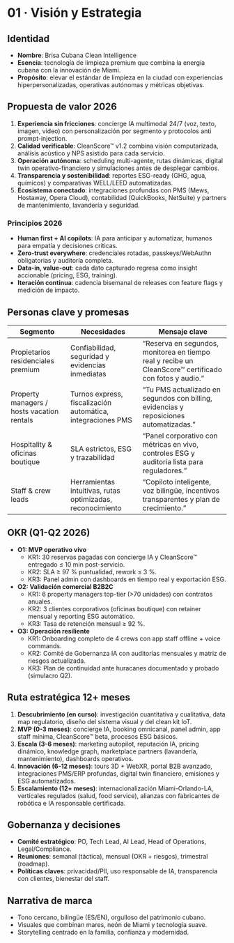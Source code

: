 # 01 · Visión y Estrategia

## Identidad

- **Nombre**: Brisa Cubana Clean Intelligence
- **Esencia**: tecnología de limpieza premium que combina la energía cubana con la innovación de Miami.
- **Propósito**: elevar el estándar de limpieza en la ciudad con experiencias hiperpersonalizadas, operativas autónomas y métricas objetivas.

## Propuesta de valor 2026

1. **Experiencia sin fricciones**: concierge IA multimodal 24/7 (voz, texto, imagen, video) con personalización por segmento y protocolos anti prompt-injection.
2. **Calidad verificable**: CleanScore™ v1.2 combina visión computarizada, análisis acústico y NPS asistido para cada servicio.
3. **Operación autónoma**: scheduling multi-agente, rutas dinámicas, digital twin operativo-financiero y simulaciones antes de desplegar cambios.
4. **Transparencia y sostenibilidad**: reportes ESG-ready (GHG, agua, químicos) y comparativas WELL/LEED automatizadas.
5. **Ecosistema conectado**: integraciones profundas con PMS (Mews, Hostaway, Opera Cloud), contabilidad (QuickBooks, NetSuite) y partners de mantenimiento, lavandería y seguridad.

### Principios 2026

- **Human first + AI copilots**: IA para anticipar y automatizar, humanos para empatía y decisiones críticas.
- **Zero-trust everywhere**: credenciales rotadas, passkeys/WebAuthn obligatorias y auditoría completa.
- **Data-in, value-out**: cada dato capturado regresa como insight accionable (pricing, ESG, training).
- **Iteración continua**: cadencia bisemanal de releases con feature flags y medición de impacto.

## Personas clave y promesas

| Segmento                                   | Necesidades                                                 | Mensaje clave                                                                                           |
| ------------------------------------------ | ----------------------------------------------------------- | ------------------------------------------------------------------------------------------------------- |
| Propietarios residenciales premium         | Confiabilidad, seguridad y evidencias inmediatas            | “Reserva en segundos, monitorea en tiempo real y recibe un CleanScore™ certificado con fotos y audio.” |
| Property managers / hosts vacation rentals | Turnos express, fiscalización automática, integraciones PMS | “Tu PMS actualizado en segundos con billing, evidencias y reposiciones automatizadas.”                  |
| Hospitality & oficinas boutique            | SLA estrictos, ESG y trazabilidad                           | “Panel corporativo con métricas en vivo, controles ESG y auditoría lista para reguladores.”             |
| Staff & crew leads                         | Herramientas intuitivas, rutas optimizadas, reconocimiento  | “Copiloto inteligente, voz bilingüe, incentivos transparentes y plan de crecimiento.”                   |

## OKR (Q1-Q2 2026)

- **O1: MVP operativo vivo**
  - KR1: 30 reservas pagadas con concierge IA y CleanScore™ entregado ≤ 10 min post-servicio.
  - KR2: SLA ≥ 97 % puntualidad, rework ≤ 3 %.
  - KR3: Panel admin con dashboards en tiempo real y exportación ESG.
- **O2: Validación comercial B2B2C**
  - KR1: 6 property managers top-tier (>70 unidades) con contratos anuales.
  - KR2: 3 clientes corporativos (oficinas boutique) con retainer mensual y reporting ESG automático.
  - KR3: Tasa de retención mensual ≥ 92 %.
- **O3: Operación resiliente**
  - KR1: Onboarding completo de 4 crews con app staff offline + voice commands.
  - KR2: Comité de Gobernanza IA con auditorías mensuales y matriz de riesgos actualizada.
  - KR3: Plan de continuidad ante huracanes documentado y probado (simulacro Q2).

## Ruta estratégica 12+ meses

1. **Descubrimiento (en curso)**: investigación cuantitativa y cualitativa, data map regulatorio, diseño del sistema visual y del clean kit IoT.
2. **MVP (0-3 meses)**: concierge IA, booking omnicanal, panel admin, app staff mínima, CleanScore™ beta, procesos ESG básicos.
3. **Escala (3-6 meses)**: marketing autopilot, reputación IA, pricing dinámico, knowledge graph, marketplace partners (lavandería, mantenimiento), dashboards operativos.
4. **Innovación (6-12 meses)**: tours 3D + WebXR, portal B2B avanzado, integraciones PMS/ERP profundas, digital twin financiero, emisiones y ESG automatizados.
5. **Escalamiento (12+ meses)**: internacionalización Miami-Orlando-LA, verticales regulados (salud, food service), alianzas con fabricantes de robótica e IA responsable certificada.

## Gobernanza y decisiones

- **Comité estratégico**: PO, Tech Lead, AI Lead, Head of Operations, Legal/Compliance.
- **Reuniones**: semanal (táctica), mensual (OKR + riesgos), trimestral (roadmap).
- **Políticas claves**: privacidad/PII, uso responsable de IA, transparencia con clientes, bienestar del staff.

## Narrativa de marca

- Tono cercano, bilingüe (ES/EN), orgulloso del patrimonio cubano.
- Visuales que combinan mares, neón de Miami y tecnología suave.
- Storytelling centrado en la familia, confianza y modernidad.
